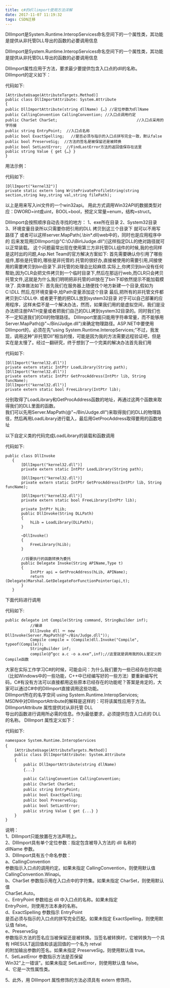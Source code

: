 ```yaml
---
title: c#的dllimport使用方法详解
date: 2017-11-07 11:19:32
tags: CSDN迁移
---
```

   DllImport是System.Runtime.InteropServices命名空间下的一个属性类，其功能是提供从非托管DLL导出的函数的必要调用信息

 

 DllImport是System.Runtime.InteropServices命名空间下的一个属性类，其功能是提供从非托管DLL导出的函数的必要调用信息

 DllImport属性应用于方法，要求最少要提供包含入口点的dll的名称。  
 DllImport的定义如下：

 

 代码如下:  
 ```
[AttributeUsage(AttributeTargets.Method)]
public class DllImportAttribute: System.Attribute
{
public DllImportAttribute(string dllName) {…} //定位参数为dllName
public CallingConvention CallingConvention; //入口点调用约定
public CharSet CharSet;                                   //入口点采用的字符接
public string EntryPoint;  //入口点名称
public bool ExactSpelling;   //是否必须与指示的入口点拼写完全一致，默认false
public bool PreserveSig;  //方法的签名是被保留还是被转换
public bool SetLastError;  //FindLastError方法的返回值保存在这里
public string Value { get {…} }
}
```
  
  
 

 用法示例：

 

 代码如下:  
 ```
[DllImport("kernel32")]
private static extern long WritePrivateProfileString(string section,string key,string val,string filePath);
```
  
  
 

 以上是用来写入ini文件的一个win32api。 用此方式调用Win32API的数据类型对应：DWORD=int或uint，BOOL=bool，预定义常量=enum，结构=struct。 

 DllImport会按照顺序自动去寻找的地方： 1、exe所在目录 2、System32目录 3、环境变量目录所以只需要你把引用的DLL 拷贝到这三个目录下 就可以不用写路径了 或者可以这样server.MapPath(.\bin\*.dll)web中的，同时也是应用程序中的 后来发现用[DllImport(@"C:\OJ\Bin\Judge.dll")]这样指定DLL的绝对路径就可以正常装载。 这个问题最常出现在使用第三方非托管DLL组件的时候,我的也同样是这时出的问题,Asp.Net Team的官方解决方案如下: 首先需要确认你引用了哪些组件,那些是托管的,哪些是非托管的.托管的很好办,直接被使用的需要引用,间接使用的需要拷贝到bin目录下.非托管的处理会比较麻烦.实际上,你拷贝到bin没有任何帮助,因为CLR会把文件拷贝到一个临时目录下,然后在那运行web,而CLR只会拷贝托管文件,这就是为什么我们明明把非托管的dll放在了bin下却依然提示不能加载模块了. 具体做法如下: 首先我们在服务器上随便找个地方新建一个目录,假如为C:\DLL 然后,在环境变量中,给Path变量添加这个目录 最后,把所有的非托管文件都拷贝到C:\DLL中. 或者更干脆的把DLL放到system32目录 对于可以自己部署的应用程序，这样未偿不是一个解决办法，然而，如果我们用的是虚拟空间，我们是没办法把注册PATH变量或者把我们自己的DLL拷到system32目录的。同时我们也不一定知道我们的Dll的物理路径。 DllImport里面只能用字符串常量，而不能够用Server.MapPath(@"~/Bin/Judge.dll")来确定物理路径。ASP.NET中要使用DllImport的，必须在先“using System.Runtime.InteropServices;”不过，我发现，调用这种"非托管Dll”相当的慢，可能是因为我的方法需要远程验证吧，但是实在是太慢了。经过一翻研究，终于想到了一个完美的解决办法首先我们用

 

 代码如下:  
 ```
[DllImport("kernel32.dll")]
private extern static IntPtr LoadLibrary(String path);
[DllImport("kernel32.dll")]
private extern static IntPtr GetProcAddress(IntPtr lib, String funcName);
[DllImport("kernel32.dll")]
private extern static bool FreeLibrary(IntPtr lib);
```
  
  


   
 

 分别取得了LoadLibrary和GetProcAddress函数的地址，再通过这两个函数来取得我们的DLL里面的函数。  
 我们可以先用Server.MapPath(@"~/Bin/Judge.dll")来取得我们的DLL的物理路径，然后再用LoadLibrary进行载入，最后用GetProcAddress取得要用的函数地址

 以下自定义类的代码完成LoadLibrary的装载和函数调用

 

 代码如下:  
 ```
public class DllInvoke 
    {            
        [DllImport("kernel32.dll")] 
        private extern static IntPtr LoadLibrary(String path);

        [DllImport("kernel32.dll")]   
        private extern static IntPtr GetProcAddress(IntPtr lib, String funcName); 

        [DllImport("kernel32.dll")]     
        private extern static bool FreeLibrary(IntPtr lib);     

        private IntPtr hLib;  
        public DllInvoke(String DLLPath)   
        {           
            hLib = LoadLibrary(DLLPath);  
        }       

        ~DllInvoke()     
        {        
            FreeLibrary(hLib);  
        }        

        //将要执行的函数转换为委托  
        public Delegate Invoke(String APIName,Type t)     
        {           
            IntPtr api = GetProcAddress(hLib, APIName);   
            return (Delegate)Marshal.GetDelegateForFunctionPointer(api,t);     
        }
    }
```
  
  


   
 

 下面代码进行调用

 

 代码如下:  
 ```
public delegate int Compile(String command, StringBuilder inf);
            //编译
            DllInvoke dll ＝ new DllInvoke(Server.MapPath(@"~/Bin/Judge.dll"));
            Compile compile = (Compile)dll.Invoke("Compile", typeof(Compile));
            StringBuilder inf;
            compile(@“gcc a.c -o a.exe“,inf);//这里就是调用我的DLL里定义的Compile函数
```
  
  
 

 大家在实际工作学习C#的时候，可能会问：为什么我们要为一些已经存在的功能（比如Windows中的一些功能，C++中已经编写好的一些方法）要重新编写代码，C#有没有方法可以直接都用这些原本已经存在的功能呢？答案是肯定的，大家可以通过C#中的DllImport直接调用这些功能。   
 DllImport所在的名字空间 using System.Runtime.InteropServices;   
 MSDN中对DllImportAttribute的解释是这样的：可将该属性应用于方法。DllImportAttribute 属性提供对从非托管 DLL   
 导出的函数进行调用所必需的信息。作为最低要求，必须提供包含入口点的 DLL 的名称。 DllImport 属性定义如下：

 

 代码如下:  
 ```
namespace System.Runtime.InteropServices   
 {   　
     [AttributeUsage(AttributeTargets.Method)]   
     public class DllImportAttribute: System.Attribute  
     {   　 
         public DllImportAttribute(string dllName)
         {...}   　 　

         public CallingConvention CallingConvention;   
         public CharSet CharSet;   　
         public string EntryPoint;   　
         public bool ExactSpelling;   　 
         public bool PreserveSig;   　 　
         public bool SetLastError;   　 
         public string Value { get {...} }   　
     }   
 }
```
  
  
 

 说明：   
 1、DllImport只能放置在方法声明上。   
 2、DllImport具有单个定位参数：指定包含被导入方法的 dll 名称的   
 dllName 参数。   
 3、DllImport具有五个命名参数：   
 a、CallingConvention   
 参数指示入口点的调用约定。如果未指定 CallingConvention，则使用默认值   
 CallingConvention.Winapi。  
 b、CharSet 参数指示用在入口点中的字符集。如果未指定 CharSet，则使用默认值   
 CharSet.Auto。   
 c、EntryPoint 参数给出 dll 中入口点的名称。如果未指定   
 EntryPoint，则使用方法本身的名称。   
 d、ExactSpelling 参数指示 EntryPoint   
 是否必须与指示的入口点的拼写完全匹配。如果未指定 ExactSpelling，则使用默认值 false。   
 e、PreserveSig   
 参数指示方法的签名应当被保留还是被转换。当签名被转换时，它被转换为一个具有 HRESULT返回值和该返回值的一个名为 retval   
 的附加输出参数的签名。如果未指定 PreserveSig，则使用默认值 true。   
 f、SetLastError 参数指示方法是否保留   
 Win32"上一错误"。如果未指定 SetLastError，则使用默认值 false。   
 4、它是一次性属性类。   
   
 5、此外，用 DllImport 属性修饰的方法必须具有 extern 修饰符。

   
   
 